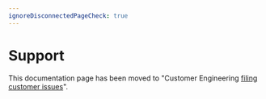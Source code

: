 ```yaml
---
ignoreDisconnectedPageCheck: true
---
```


# Support

This documentation page has been moved to "Customer Engineering [filing customer issues](../ce/filing_customer_issues.md)". 
